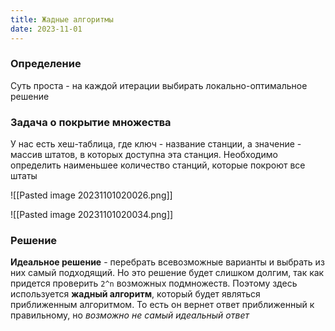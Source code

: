 ```yaml
---
title: Жадные алгоритмы
date: 2023-11-01
---
```

### Определение
Суть проста - на каждой итерации выбирать локально-оптимальное решение

### Задача о покрытие множества
У нас есть хеш-таблица, где ключ - название станции, а значение - массив штатов, в которых доступна эта станция. Необходимо определить наименьшее количество станций, которые покроют все штаты

![[Pasted image 20231101020026.png]]

![[Pasted image 20231101020034.png]]
### Решение
**Идеальное решение** - перебрать всевозможные варианты и выбрать из них самый подходящий. Но это решение будет слишком долгим, так как придется проверить `2^n` возможных подмножеств.
Поэтому здесь используется **жадный алгоритм**, который будет являться приближенным алгоритмом. То есть он вернет ответ приближенный к правильному, но _возможно не самый идеальный ответ_
